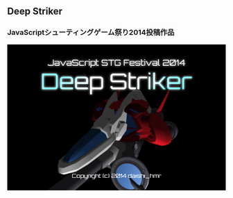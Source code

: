 ## Deep Striker
### JavaScriptシューティングゲーム祭り2014投稿作品

<img src="https://raw.githubusercontent.com/daishihmr/jsstg-cannon/master/title.png">
